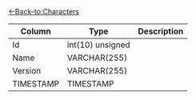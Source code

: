 [<-Back-to:Characters](database-characters.md)

Column | Type | Description
--- | --- | ---
Id | int(10) unsigned | 
Name | VARCHAR(255) | 
Version | VARCHAR(255) | 
TIMESTAMP | TIMESTAMP | 
